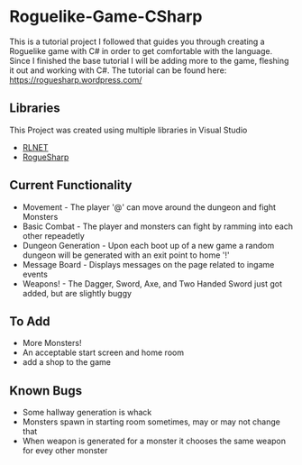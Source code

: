 # Roguelike-Game-CSharp
This is a tutorial project I followed that guides you through creating a Roguelike game with C# in order to get comfortable with the language. Since I finished the base tutorial I will be adding more to the game, fleshing it out and working with C#. 
The tutorial can be found here: https://roguesharp.wordpress.com/
    
## Libraries
This Project was created using multiple libraries in Visual Studio

* [RLNET](https://bitbucket.org/clarktravism/rlnet/)
* [RogueSharp](https://bitbucket.org/FaronBracy/roguesharp) 

## Current Functionality
* Movement - The player '@' can move around the dungeon and fight Monsters
* Basic Combat - The player and monsters can fight by ramming into each other repeadetly
* Dungeon Generation - Upon each boot up of a new game a random dungeon will be generated with an exit point to home '!'
* Message Board - Displays messages on the page related to ingame events
* Weapons! - The Dagger, Sword, Axe, and Two Handed Sword just got added, but are slightly buggy

## To Add
* More Monsters!
* An acceptable start screen and home room
* add a shop to the game

## Known Bugs
* Some hallway generation is whack
* Monsters spawn in starting room sometimes, may or may not change that
* When weapon is generated for a monster it chooses the same weapon for evey other monster
